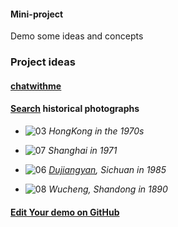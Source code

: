 #### Mini-project
Demo some ideas and concepts 

### Project ideas


#### <u>[chatwithme](https://github.com/muyun/dev.kbs/tree/master/chatwithme)</u> 

#### <u>[Search](https://github.com/muyun/dev.kbs/tree/master/myart)</u> historical photographs  
* ![03](/img/03.jpg)   *HongKong in the 1970s* 

* ![07](/img/07.jpg)   *Shanghai in 1971* 

* ![06](/img/06.jpg)   *[Dujiangyan](https://en.wikipedia.org/wiki/Dujiangyan), Sichuan in 1985*  

* ![08](/img/08.jpg)   *Wucheng, Shandong in 1890*

#### [Edit Your demo on GitHub](https://github.com/muyun/dev.mini-project/edit/master/README.md)
